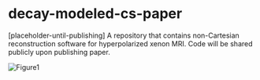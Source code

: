 # decay-modeled-cs-paper
[placeholder-until-publishing] A repository that contains non-Cartesian reconstruction software for hyperpolarized xenon MRI. Code will be shared publicly upon publishing paper.

![Figure1]([https://github.com/cchmc-cpir/decay-modeled-cs-paper/Fig1.png](https://github.com/cchmc-cpir/decay-modeled-cs-paper/blob/main/Fig1.png)https://github.com/cchmc-cpir/decay-modeled-cs-paper/blob/main/Fig1.png)
